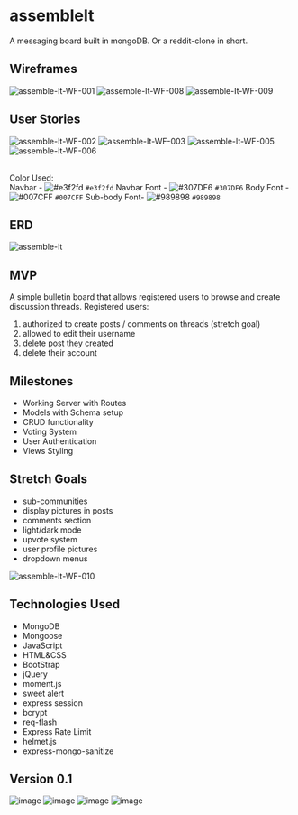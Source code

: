 # assembleIt
A messaging board built in mongoDB. Or a reddit-clone in short.

## Wireframes
<img src="https://i.ibb.co/4NbwHqx/assemble-It-WF-001.png" alt="assemble-It-WF-001" border="0">
<img src="https://i.ibb.co/Y2gYGwC/assemble-It-WF-008.png" alt="assemble-It-WF-008" border="0">
<img src="https://i.ibb.co/9Nb570K/assemble-It-WF-009.png" alt="assemble-It-WF-009" border="0">

## User Stories
<img src="https://i.ibb.co/TktxMrf/assemble-It-WF-002.png" alt="assemble-It-WF-002" border="0">
<img src="https://i.ibb.co/JFb4PjM/assemble-It-WF-003.png" alt="assemble-It-WF-003" border="0">
<img src="https://i.ibb.co/vZvhQqK/assemble-It-WF-005.png" alt="assemble-It-WF-005" border="0">
<img src="https://i.ibb.co/S3HDh6k/assemble-It-WF-006.png" alt="assemble-It-WF-006" border="0">

</br> Color Used: </br>
Navbar - ![#e3f2fd](https://via.placeholder.com/15/e3f2fd/000000?text=+) `#e3f2fd` Navbar Font - ![#307DF6](https://via.placeholder.com/15/307DF6/000000?text=+) `#307DF6` Body Font - ![#007CFF](https://via.placeholder.com/15/007CFF/000000?text=+) `#007CFF`  Sub-body Font- ![#989898](https://via.placeholder.com/15/989898/000000?text=+) `#989898`

## ERD
<img src="https://i.ibb.co/qycvKVq/assemble-It.png" alt="assemble-It" border="0">

## MVP
A simple bulletin board that allows registered users to browse and create discussion threads.
Registered users:
1. authorized to create posts / comments on threads (stretch goal)
1. allowed to edit their username
1. delete post they created
1. delete their account

## Milestones
- Working Server with Routes
- Models with Schema setup
- CRUD functionality
- Voting System
- User Authentication
- Views Styling

## Stretch Goals
- sub-communities
- display pictures in posts
- comments section
- light/dark mode
- upvote system
- user profile pictures
- dropdown menus
<img src="https://i.ibb.co/74T5t25/assemble-It-WF-010.png" alt="assemble-It-WF-010" border="0">

## Technologies Used
- MongoDB
- Mongoose
- JavaScript
- HTML&CSS
- BootStrap
- jQuery
- moment.js
- sweet alert
- express session
- bcrypt
- req-flash
- Express Rate Limit
- helmet.js
- express-mongo-sanitize


## Version 0.1
<img src="https://i.ibb.co/k6DmtG5/image.png" alt="image" border="0">
<img src="https://i.ibb.co/syX80tR/image.png" alt="image" border="0">
<img src="https://i.ibb.co/0sqw93k/image.png" alt="image" border="0">
<img src="https://i.ibb.co/pbVkPXx/image.png" alt="image" border="0">

